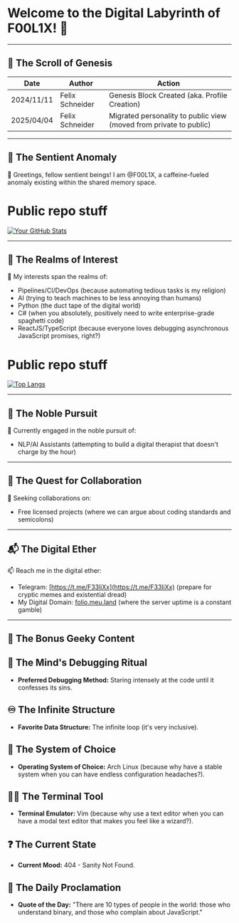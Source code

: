 # Welcome to the Digital Labyrinth of F00L1X! 🚀

---

## 📜 The Scroll of Genesis

Date        | Author          | Action
------------|-----------------|-----------------
2024/11/11  | Felix Schneider  | Genesis Block Created (aka. Profile Creation)
2025/04/04  | Felix Schneider  | Migrated personality to public view (moved from private to public)

---

## 👤 The Sentient Anomaly

👋 Greetings, fellow sentient beings! I am @F00L1X, a caffeine-fueled anomaly existing within the shared memory space.

# Public repo stuff
[![Your GitHub Stats](https://github-readme-stats.vercel.app/api?username=F00L1X&show_icons=true&theme=cobalt)](https://github.com/anuraghazra/github-readme-stats)

---

## 🔭 The Realms of Interest

👀 My interests span the realms of:

* Pipelines/CI/DevOps (because automating tedious tasks is my religion)
* AI (trying to teach machines to be less annoying than humans)
* Python (the duct tape of the digital world)
* C# (when you absolutely, positively need to write enterprise-grade spaghetti code)
* ReactJS/TypeScript (because everyone loves debugging asynchronous JavaScript promises, right?)

# Public repo stuff
[![Top Langs](https://github-readme-stats.vercel.app/api/top-langs/?username=F00L1X&layout=compact&theme=transparent)](https://github.com/anuraghazra/github-readme-stats)

---

## 🌱 The Noble Pursuit

🌱 Currently engaged in the noble pursuit of:

* NLP/AI Assistants (attempting to build a digital therapist that doesn't charge by the hour)

---

## 🤝 The Quest for Collaboration

💞 Seeking collaborations on:

* Free licensed projects (where we can argue about coding standards and semicolons)

---

## 📬 The Digital Ether

📫 Reach me in the digital ether:

* Telegram: [https://t.me/F33liXx](https://t.me/F33liXx) (prepare for cryptic memes and existential dread)
* My Digital Domain: [folio.meu.land](folio.meu.land) (where the server uptime is a constant gamble)

---

## 👾 The Bonus Geeky Content

## 🧠 The Mind's Debugging Ritual

* **Preferred Debugging Method:** Staring intensely at the code until it confesses its sins.

## ♾️ The Infinite Structure

* **Favorite Data Structure:** The infinite loop (it's very inclusive).

## 🐧 The System of Choice

* **Operating System of Choice:** Arch Linux (because why have a stable system when you can have endless configuration headaches?).

## 🧙‍♂️ The Terminal Tool

* **Terminal Emulator:** Vim (because why use a text editor when you can have a modal text editor that makes you feel like a wizard?).

## ❓ The Current State

* **Current Mood:** 404 - Sanity Not Found.

## 📜 The Daily Proclamation

* **Quote of the Day:** "There are 10 types of people in the world: those who understand binary, and those who complain about JavaScript."
